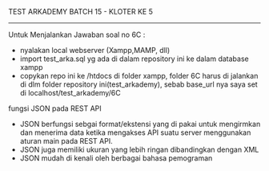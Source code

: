 
TEST ARKADEMY BATCH 15 - KLOTER KE 5

----------------------------------------------------------------------------------------------------------------


Untuk Menjalankan Jawaban soal no 6C :

- nyalakan local webserver (Xampp,MAMP, dll)
- import test_arka.sql yg ada di dalam repository ini ke dalam database xampp
- copykan repo ini ke /htdocs di folder xampp, folder 6C harus di jalankan di dlm folder repository ini(test_arkademy), 
    sebab base_url nya saya set di localhost/test_arkademy/6C 


fungsi JSON pada REST API
- JSON berfungsi sebgai format/ekstensi yang di pakai untuk mengirmkan dan menerima data ketika mengakses API suatu server menggunakan aturan main pada REST API.
- JSON juga memiliki ukuran yang lebih ringan dibandingkan dengan XML
- JSON mudah di kenali oleh berbagai bahasa pemograman
